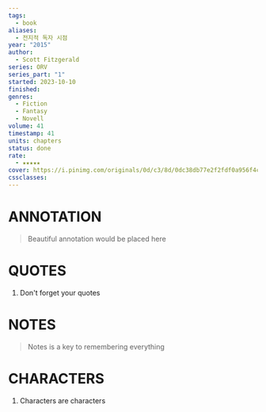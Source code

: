 ```yaml
---
tags:
  - book
aliases:
  - 전지적 독자 시점
year: "2015"
author:
  - Scott Fitzgerald
series: ORV
series_part: "1"
started: 2023-10-10
finished: 
genres:
  - Fiction
  - Fantasy
  - Novell
volume: 41
timestamp: 41
units: chapters
status: done
rate:
  - ★★★★★
cover: https://i.pinimg.com/originals/0d/c3/8d/0dc38db77e2f2fdf0a956f4c1d81b626.jpg
cssclasses:
---
```


# ANNOTATION
>Beautiful annotation would be placed here

# QUOTES
1. Don't forget your quotes

# NOTES
>Notes is a key to remembering everything

# CHARACTERS
1. Characters are characters
